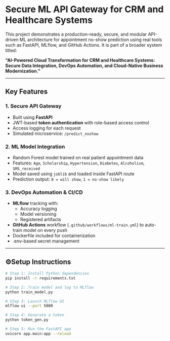 # Secure ML API Gateway for CRM and Healthcare Systems

This project demonstrates a production-ready, secure, and modular API-driven ML architecture for appointment no-show prediction using real tools such as FastAPI, MLflow, and GitHub Actions. It is part of a broader system titled:

**“AI-Powered Cloud Transformation for CRM and Healthcare Systems: Secure Data Integration, DevOps Automation, and Cloud-Native Business Modernization.”**

---

## Key Features

### 1. Secure API Gateway
- Built using **FastAPI**
- JWT-based **token authentication** with role-based access control
- Access logging for each request
- Simulated microservice: `/predict_noshow`

### 2. ML Model Integration
- Random Forest model trained on real patient appointment data
- Features: `Age`, `Scholarship`, `Hypertension`, `Diabetes`, `Alcoholism`, `SMS_received`
- Model saved using `joblib` and loaded inside FastAPI route
- Prediction output: `0 = will show`, `1 = no-show likely`

### 3. DevOps Automation & CI/CD
- **MLflow** tracking with:
  - Accuracy logging
  - Model versioning
  - Registered artifacts
- **GitHub Actions** workflow (`.github/workflows/ml-train.yml`) to auto-train model on every push
- Dockerfile included for containerization
- .env-based secret management

---


## ⚙Setup Instructions

```bash
# Step 1: Install Python dependencies
pip install -r requirements.txt

# Step 2: Train model and log to MLflow
python train_model.py

# Step 3: Launch MLflow UI
mlflow ui --port 5000

# Step 4: Generate a token
python token_gen.py

# Step 5: Run the FastAPI app
uvicorn app.main:app --reload

